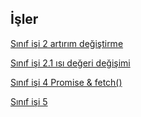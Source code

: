 ## İşler




[Sınıf işi 2 artırım değiştirme](https://eemmresen.github.io/Ileriprogramlama/cw2.html)

[Sınıf işi 2.1 ısı değeri değişimi](https://eemmresen.github.io/Ileriprogramlama/cw2_1.html)

[Sınıf işi 4 Promise & fetch()](https://eemmresen.github.io/Ileriprogramlama/CW4.html)


[Sınıf işi 5](https://eemmresen.github.io/Ileriprogramlama/CW5_1/EloquentJS.html)
